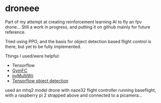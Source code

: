 # droneee
Part of my attempt at creating reinforcement learning AI to fly an fpv drone...
Still a work in progress, and putting it on github mainly for future reference. 

Tried using PPO, and the basis for object detection based flight control is there, but yet to be fully implemented.

Things I used/were helpful: 
* Tensorflow
* [GymFC](https://github.com/wil3/gymfc)
* [pyMultiWii](https://github.com/alduxvm/pyMultiWii)
* [Tensorflow object detection](https://github.com/EdjeElectronics/TensorFlow-Object-Detection-on-the-Raspberry-Pi)

used an mhq2 model drone with naze32 flight controller running baseflight, with a raspberry pi 2 strapped above and connected to a picamera...
